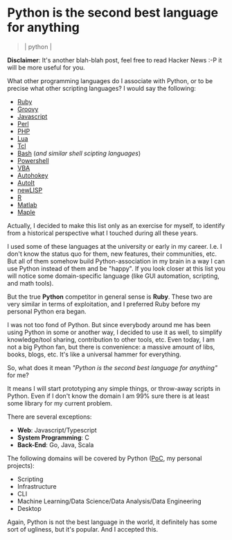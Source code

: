 # Python is the second best language for anything
> | python |

**Disclaimer**: It's another blah-blah post, feel free to read Hacker News :-P it will be more useful for you.

What other programming languages do I associate with Python, or to be precise what other scripting languages? I would say the following:

- [Ruby](https://en.wikipedia.org/wiki/Ruby_(programming_language))
- [Groovy](https://en.wikipedia.org/wiki/Apache_Groovy)
- [Javascript](https://en.wikipedia.org/wiki/JavaScript)
- [Perl](https://en.wikipedia.org/wiki/Perl)
- [PHP](https://en.wikipedia.org/wiki/PHP)
- [Lua](https://en.wikipedia.org/wiki/Lua_(programming_language))
- [Tcl](https://en.wikipedia.org/wiki/Tcl)
- [Bash](https://en.wikipedia.org/wiki/Bash_(Unix_shell)) (_and similar shell scipting languages_)
- [Powershell](https://en.wikipedia.org/wiki/PowerShell)
- [VBA](https://en.wikipedia.org/wiki/Visual_Basic_for_Applications)
- [Autohokey](https://www.autohotkey.com/)
- [AutoIt](https://www.autoitscript.com)
- [newLISP](https://en.wikipedia.org/wiki/NewLISP)
- [R](https://en.wikipedia.org/wiki/R_(programming_language))
- [Matlab](https://en.wikipedia.org/wiki/MATLAB)
- [Maple](https://en.wikipedia.org/wiki/Maple_(software))

Actually, I decided to make this list only as an exercise for myself, to identify from a historical perspective what I touched during all these years. 

I used some of these languages at the university or early in my career. I.e. I don't know the status quo for them, new features, their communities, etc. But all of them somehow build Python-association in my brain in a way I can use Python instead of them and be "happy".
If you look closer at this list you will notice some domain-specific language (like GUI automation, scripting, and math tools).

But the true **Python** competitor in general sense is **Ruby**. These two are very similar in terms of exploitation, and I preferred Ruby before my personal Python era began.

I was not too fond of Python. But since everybody around me has been using Python in some or another way, I decided to use it as well, to simplify knowledge/tool sharing, contribution to other tools, etc.
Even today, I am not a big Python fan, but there is convenience: a massive amount of libs, books, blogs, etc. It's like a universal hammer for everything.

So, what does it mean _"Python is the second best language for anything"_ for me? 

It means I will start prototyping any simple things, or throw-away scripts in Python. Even if I don't know the domain I am 99% sure there is at least some library for my current problem.

There are several exceptions:

- **Web**: Javascript/Typescript
- **System Programming**: C
- **Back-End**: Go, Java, Scala

The following domains will be covered by Python ([PoC](https://en.wikipedia.org/wiki/Proof_of_concept), my personal projects):

- Scripting
- Infrastructure
- CLI
- Machine Learning/Data Science/Data Analysis/Data Engineering
- Desktop

Again, Python is not the best language in the world, it definitely has some sort of ugliness, but it's popular. And I accepted this.